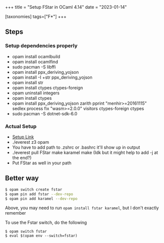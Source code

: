 +++
title = "Setup FStar in OCaml 4.14"
date = "2023-01-14"

[taxonomies]
tags=["F*"]
+++

## Steps

### Setup dependencies properly

- opam install ocamlbuild
- opam install ocamlfind
- sudo pacman -S libffi
- opam install ppx_deriving_yojson
- opam install -I +str ppx_deriving_yojson
- opam install str
- opam install ctypes ctypes-foreign
- opam uninstall integers
- opam install ctypes
- opam install ppx_deriving_yojson zarith pprint "menhir>=20161115" sedlex
  process fix "wasm>=2.0.0" visitors ctypes-foreign ctypes
- sudo pacman -S dotnet-sdk-6.0

### Actual Setup

- [Setup Link](https://fstarlang.github.io/lowstar/html/Setup.html)
- ./everest z3 opam
- You have to add path to .zshrc or .bashrc it'll show up in output
- ./everest pull FStar make karamel make (Idk but it might help to add -j at the
  end?)
- Put FStar as well in your path

## Better way

```bash
$ opam switch create fstar
$ opam pin add fstar --dev-repo
$ opam pin add karamel --dev-repo
```

Above, you may need to run `opam install fstar karamel`, but I don't exactly remember

To use the Fstar switch, do the following

```
$ opam switch fstar
$ eval $(opam env --switch=fstar)
```
